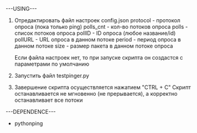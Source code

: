 ---USING---
1) Отредактировать файл настроек config.json
    protocol - протокол опроса (пока только ping)
    polls_cnt - кол-во потоков опроса
    polls - список потоков опроса
    pollID - ID опроса (любое название/id)
    pollURL - URL опроса в данном потоке
    period - период опроса в данном потоке
    size - размер пакета в данном потоке опроса

    Если файла настроек нет, то при запуске скрипта он создастся с параметрами по умолчанию

2) Запустить файл testpinger.py
3) Завершение скрипта осуществляется нажатием "CTRL + C"
    Скрипт останавливается не мгновенно (не прерывается), а корректно останавливает все потоки

---DEPENDENCE---
 - pythonping
